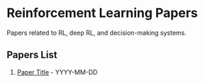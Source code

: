 # Reinforcement Learning Papers

Papers related to RL, deep RL, and decision-making systems.

## Papers List
1. [Paper Title](link-to-summary) - YYYY-MM-DD 
